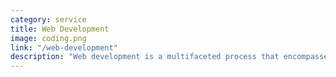 ```yaml
---
category: service
title: Web Development
image: coding.png
link: "/web-development"
description: "Web development is a multifaceted process that encompasses the creation, design, and maintenance of websites. It involves various aspects, including web design, web programming, and database management. Web development ensures that a website functions smoothly, providing a seamless user experience."
---
```

